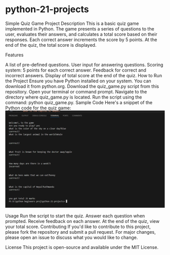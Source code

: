 # python-21-projects

Simple Quiz Game
Project Description
This is a basic quiz game implemented in Python. The game presents a series of questions to the user, evaluates their answers, and calculates a total score based on their responses. Each correct answer increments the score by 5 points. At the end of the quiz, the total score is displayed.

Features

A list of pre-defined questions.
User input for answering questions.
Scoring system: 5 points for each correct answer.
Feedback for correct and incorrect answers.
Display of total score at the end of the quiz.
How to Run the Project
Ensure you have Python installed on your system. You can download it from python.org.
Download the quiz_game.py script from this repository.
Open your terminal or command prompt.
Navigate to the directory where quiz_game.py is located.
Run the script using the command: python quiz_game.py.
Sample Code
Here's a snippet of the Python code for the quiz game:
 ![alt text](image.png)

Usage
Run the script to start the quiz.
Answer each question when prompted.
Receive feedback on each answer.
At the end of the quiz, view your total score.
Contributing
If you'd like to contribute to this project, please fork the repository and submit a pull request. For major changes, please open an issue to discuss what you would like to change.

License
This project is open-source and available under the MIT License.
